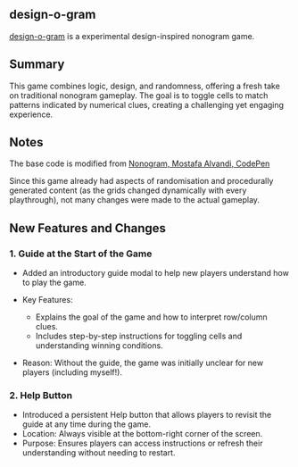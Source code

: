## design-o-gram

[design-o-gram](https://statbiscuit.github.io/mini_games/design-o-gram/index.html) is a experimental design-inspired nonogram game.

## Summary

This game combines logic, design, and randomness, offering a fresh take on traditional nonogram gameplay. The goal is to toggle cells to match patterns indicated by numerical clues, creating a challenging yet engaging experience.



## Notes

The base code is modified from [Nonogram, Mostafa Alvandi, CodePen](https://codepen.io/alvandisetvat/pen/oNBwvWK)

Since this game already had aspects of randomisation and procedurally generated content (as the grids changed dynamically with every playthrough), not many changes were made to the actual gameplay.

## New Features and Changes

### 1. Guide at the Start of the Game

* Added an introductory guide modal to help new players understand how to play the game.

* Key Features:
    * Explains the goal of the game and how to interpret row/column clues.
    * Includes step-by-step instructions for toggling cells and understanding winning conditions.
* Reason: Without the guide, the game was initially unclear for new players (including myself!).

### 2. Help Button
* Introduced a persistent Help button that allows players to revisit the guide at any time during the game.
* Location: Always visible at the bottom-right corner of the screen.
* Purpose: Ensures players can access instructions or refresh their understanding without needing to restart.